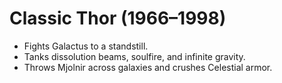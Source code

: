 # Classic Thor (1966–1998)

- Fights Galactus to a standstill.
- Tanks dissolution beams, soulfire, and infinite gravity.
- Throws Mjolnir across galaxies and crushes Celestial armor.
